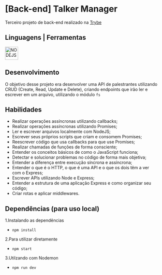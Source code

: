 # [Back-end] Talker Manager
Terceiro projeto de back-end realizado na [Trybe](https://betrybe.com)

## Linguagens | Ferramentas 

   <img align="center" alt="NODEJS" width="43"  src="https://cdn.jsdelivr.net/gh/devicons/devicon/icons/nodejs/nodejs-original.svg" />&nbsp;&nbsp;

## Desenvolvimento
O objetivo desse projeto era desenvolver uma API de palestrantes utilizando CRUD (Create, Read, Update e Delete), criando endpoints que irão ler e escrever em um arquivo, utilizando o módulo `fs`

## Habilidades

- Realizar operações assíncronas utilizando callbacks;
- Realizar operações assíncronas utilizando Promises;
- Ler e escrever arquivos localmente com NodeJS;
- Escrever seus próprios scripts que criam e consomem Promises;
- Reescrever código que usa callbacks para que use Promises;
- Realizar chamadas de funções de forma consciente;
- Entender os conceitos básicos de como o JavaScript funciona;
- Detectar e solucionar problemas no código de forma mais objetiva;
- Entender a diferença entre execução síncrona e assíncrona;
- Entender o que é o HTTP, o que é uma API e o que os dois têm a ver com o Express;
- Escrever APIs utilizando Node e Express;
- Entender a estrutura de uma aplicação Express e como organizar seu código;
- Criar rotas e aplicar middlewares.

## Dependências (para uso local) 

1.Instalando as dependências
- `npm install`

2.Para utilizar diretamente
- `npm start`

3.Utilzando com Nodemon
- `npm run dev`
